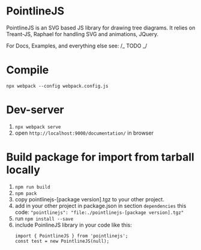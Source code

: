 # PointlineJS

PointlineJS is an SVG based JS library for drawing tree diagrams.
It relies on Treant-JS, Raphael for handling SVG and animations, JQuery.

For Docs, Examples, and everything else see: /_ TODO _/

# Compile

`npx webpack --config webpack.config.js`

# Dev-server

1. `npx webpack serve`
2. open `http://localhost:9000/documentation/` in browser

# Build package for import from tarball locally

1. `npm run build`
2. `npm pack`
3. copy pointlinejs-[package version].tgz to your other project.
4. add in your other project in package.json in section `dependencies` this code:
   `"pointlinejs": "file:./pointlinejs-[package version].tgz"`
5. run `npm install --save`
6. include PoinlineJS library in your code like this:
   ```
   import { PointlineJS } from 'pointlinejs';
   const test = new PointlineJS(null);
   ```
